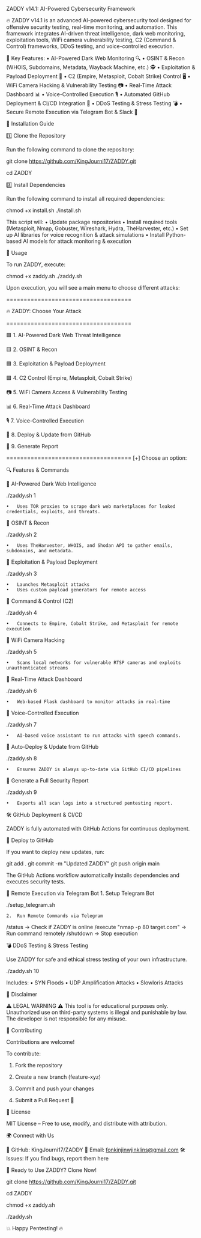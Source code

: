 ZADDY v14.1: AI-Powered Cybersecurity Framework

🔥 ZADDY v14.1 is an advanced AI-powered cybersecurity tool designed for offensive security testing, real-time monitoring, and automation. This framework integrates AI-driven threat intelligence, dark web monitoring, exploitation tools, WiFi camera vulnerability testing, C2 (Command & Control) frameworks, DDoS testing, and voice-controlled execution.

🚀 Key Features:
	•	AI-Powered Dark Web Monitoring 🔍
	•	OSINT & Recon (WHOIS, Subdomains, Metadata, Wayback Machine, etc.) 🕵️
	•	Exploitation & Payload Deployment 🎯
	•	C2 (Empire, Metasploit, Cobalt Strike) Control 🖥️
	•	WiFi Camera Hacking & Vulnerability Testing 📷
	•	Real-Time Attack Dashboard 📊
	•	Voice-Controlled Execution 🎙️
	•	Automated GitHub Deployment & CI/CD Integration 🔄
	•	DDoS Testing & Stress Testing 💣
	•	Secure Remote Execution via Telegram Bot & Slack 🤖

📌 Installation Guide

1️⃣ Clone the Repository

Run the following command to clone the repository:

git clone https://github.com/KingJourni17/ZADDY.git

cd ZADDY

2️⃣ Install Dependencies

Run the following command to install all required dependencies:

chmod +x install.sh
./install.sh

This script will:
	•	Update package repositories
	•	Install required tools (Metasploit, Nmap, Gobuster, Wireshark, Hydra, TheHarvester, etc.)
	•	Set up AI libraries for voice recognition & attack simulations
	•	Install Python-based AI models for attack monitoring & execution

🚀 Usage

To run ZADDY, execute:

chmod +x zaddy.sh
./zaddy.sh

Upon execution, you will see a main menu to choose different attacks:

====================================

🔥 ZADDY: Choose Your Attack  

====================================

🟩 1. AI-Powered Dark Web Threat Intelligence

🟨 2. OSINT & Recon

🟦 3. Exploitation & Payload Deployment

🟪 4. C2 Control (Empire, Metasploit, Cobalt Strike)

📷 5. WiFi Camera Access & Vulnerability Testing

📊 6. Real-Time Attack Dashboard

🎙️ 7. Voice-Controlled Execution

🚀 8. Deploy & Update from GitHub

📄 9. Generate Report

====================================
[+] Choose an option:

🔍 Features & Commands

🔹 AI-Powered Dark Web Intelligence

./zaddy.sh 1

	•	Uses TOR proxies to scrape dark web marketplaces for leaked credentials, exploits, and threats.

🔹 OSINT & Recon

./zaddy.sh 2

	•	Uses TheHarvester, WHOIS, and Shodan API to gather emails, subdomains, and metadata.

🔹 Exploitation & Payload Deployment

./zaddy.sh 3

	•	Launches Metasploit attacks
	•	Uses custom payload generators for remote access

🔹 Command & Control (C2)

./zaddy.sh 4

	•	Connects to Empire, Cobalt Strike, and Metasploit for remote execution

🔹 WiFi Camera Hacking

./zaddy.sh 5

	•	Scans local networks for vulnerable RTSP cameras and exploits unauthenticated streams

🔹 Real-Time Attack Dashboard

./zaddy.sh 6

	•	Web-based Flask dashboard to monitor attacks in real-time

🔹 Voice-Controlled Execution

./zaddy.sh 7

	•	AI-based voice assistant to run attacks with speech commands.

🔹 Auto-Deploy & Update from GitHub

./zaddy.sh 8

	•	Ensures ZADDY is always up-to-date via GitHub CI/CD pipelines

🔹 Generate a Full Security Report

./zaddy.sh 9

	•	Exports all scan logs into a structured pentesting report.

🛠️ GitHub Deployment & CI/CD

ZADDY is fully automated with GitHub Actions for continuous deployment.

🔹 Deploy to GitHub

If you want to deploy new updates, run:

git add .
git commit -m "Updated ZADDY"
git push origin main

The GitHub Actions workflow automatically installs dependencies and executes security tests.

📡 Remote Execution via Telegram Bot
	1.	Setup Telegram Bot

./setup_telegram.sh


	2.	Run Remote Commands via Telegram

/status → Check if ZADDY is online
/execute "nmap -p 80 target.com" → Run command remotely
/shutdown → Stop execution

💣 DDoS Testing & Stress Testing

Use ZADDY for safe and ethical stress testing of your own infrastructure.

./zaddy.sh 10

Includes:
	•	SYN Floods
	•	UDP Amplification Attacks
	•	Slowloris Attacks

🔐 Disclaimer

⚠️ LEGAL WARNING ⚠️
This tool is for educational purposes only. Unauthorized use on third-party systems is illegal and punishable by law. The developer is not responsible for any misuse.

📢 Contributing

Contributions are welcome!

To contribute:
	
 1.	Fork the repository
	
 2.	Create a new branch (feature-xyz)
	
 3.	Commit and push your changes
	
 4.	Submit a Pull Request 🚀

📄 License

MIT License – Free to use, modify, and distribute with attribution.

🌍 Connect with Us

🔗 GitHub: KingJourni17/ZADDY
📧 Email: fonkinjinwjinklins@gmail.com
🛠 Issues: If you find bugs, report them here

🚀 Ready to Use ZADDY? Clone Now!

git clone https://github.com/KingJourni17/ZADDY.git

cd ZADDY

chmod +x zaddy.sh

./zaddy.sh

💥 Happy Pentesting! 🔥
